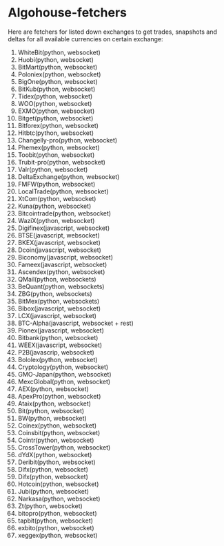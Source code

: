 # Algohouse-fetchers

Here are fetchers for listed down exchanges to get trades, snapshots and deltas for all available currencies on certain exchange:
 1. WhiteBit(python, websocket)
 2. Huobi(python, websocket)
 3. BitMart(python, websocket)
 4. Poloniex(python, websocket)
 5. BigOne(python, websocket)
 6. BitKub(python, websocket)
 7. Tidex(python, websocket)
 8. WOO(python, websocket)
 9. EXMO(python, websocket)
10. Bitget(python, websocket) 
11. Bitforex(python, websocket)
12. Hitbtc(python, websocket)
13. Changelly-pro(python, websocket)
14. Phemex(python, websocket)
15. Toobit(python, websocket)
16. Trubit-pro(python, websocket)
17. Valr(python, websocket)
18. DeltaExchange(python, websocket)
19. FMFW(python, websocket)
20. LocalTrade(python, websocket)
21. XtCom(python, websocket)
22. Kuna(python, websocket)
23. Bitcointrade(python, websocket)
24. WaziX(python, websocket)
25. Digifinex(javascript, websocket)
26. BTSE(javascript, websocket)
27. BKEX(javascript, websocket)
28. Dcoin(javascript, websocket)
29. Biconomy(javascript, websocket)
30. Fameex(javascript, websocket)
31. Ascendex(python, websocket)
32. QMail(python, websockets)
33. BeQuant(python, websockets)
34. ZBG(python, websockets)
35. BitMex(python, websockets)
36. Bibox(javascript, websocket)
37. LCX(javascript, websocket)
38. BTC-Alpha(javascript, websocket + rest)
39. Pionex(javascript, websocket)
40. Bitbank(python, websocket)
41. WEEX(javascript, websocket)
42. P2B(javascrip, websocket)
43. Bololex(python, websocket)
44. Cryptology(python, websocket)
45. GMO-Japan(python, websocket)
46. MexcGlobal(python, websocket)
47. AEX(python, websocket)
48. ApexPro(python, websocket)
49. Ataix(python, websocket)
50. Bit(python, websocket)
51. BW(python, websocket)
52. Coinex(python, websocket)
53. Coinsbit(python, websocket)
54. Cointr(python, websocket)
55. CrossTower(python, websocket)
56. dYdX(python, websocket)
57. Deribit(python, websocket)
58. Difx(python, websocket)
59. Difx(python, websocket)
60. Hotcoin(python, websocket)
61. Jubi(python, websocket)
62. Narkasa(python, websocket)
63. Zt(python, websocket)
64. bitopro(python, websocket)
65. tapbit(python, websocket)
66. exbito(python, websocket)
67. xeggex(python, websocket)
